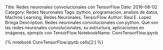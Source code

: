 Title: Redes neuronales convolucionales con TensorFlow
Date: 2016-08-02
Category: Redes Neuronales
Tags: python, programacion, analisis de datos, Machine Learning, Redes Neuronales, TensorFlow
Author: Raul E. Lopez Briega
Description: Redes neuronales convolucionales con python. Qué son las redes neuronales convolucionales, su estructura, aplicaciones en imágenes, ejemplo con TensorFlow
NotebookName: ConvTensorFlow.ipynb

{% notebook ConvTensorFlow.ipynb cells[2:] %}
